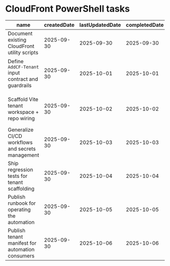 # CloudFront PowerShell tasks

| name                                                | createdDate | lastUpdatedDate | completedDate | status   | description                                                                                                                                              |
| --------------------------------------------------- | ----------- | --------------- | ------------- | -------- | -------------------------------------------------------------------------------------------------------------------------------------------------------- |
| Document existing CloudFront utility scripts        | 2025-09-30  | 2025-09-30      | 2025-09-30    | complete | Capture current helper coverage in `README.md` so operators know when to use each script.                                                                |
| Define `AddCF-Tenant` input contract and guardrails | 2025-09-30  | 2025-10-01      | 2025-10-01    | complete | Specify required parameters (domain, display name, distribution ID, env secret keys) and validation to prevent duplicate tenants.                        |
|                                                     |
| Scaffold Vite tenant workspace + repo wiring        | 2025-09-30  | 2025-10-02      | 2025-10-02    | complete | Script now generates `<AppBasic />` workspaces, updates root scripts, CloudFront mappings, and local dev assets so new tenants run without manual edits. |
| Generalize CI/CD workflows and secrets management   | 2025-09-30  | 2025-10-03      | 2025-10-03    | complete | Update GitHub Actions to derive tenants dynamically, manage per-site secrets, and ensure new tenants flow through build/deploy jobs automatically.       |
| Ship regression tests for tenant scaffolding        | 2025-09-30  | 2025-10-04      | 2025-10-04    | complete | Add automation that scaffolds a test tenant, runs `pnpm clean/install/build/lint/format`, and boots a preview to confirm the welcome page renders.       |
| Publish runbook for operating the automation        | 2025-09-30  | 2025-10-05      | 2025-10-05    | complete | Document how to invoke `AddCF-Tenant.ps1`, required IAM roles, cleanup steps, and verification checks once the tooling ships.                            |
| Publish tenant manifest for automation consumers    | 2025-09-30  | 2025-10-06      | 2025-10-06    | complete | Maintain `tenant-manifest.json` so scripts and CI reuse display names, slugs, distribution IDs, and secret keys when new tenants are scaffolded.         |
